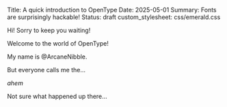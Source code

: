 Title: A quick introduction to OpenType
Date: 2025-05-01
Summary: Fonts are surprisingly hackable!
Status: draft
custom_stylesheet: css/emerald.css

<span class="emerald">Hi! Sorry to keep you waiting!</span>

<span class="emerald">Welcome to the world of OpenType!</span>

<span class="emerald">My name is @ArcaneNibble.</span>

<span class="emerald">But everyone calls me the…</span>

*ahem*

Not sure what happened up there…

